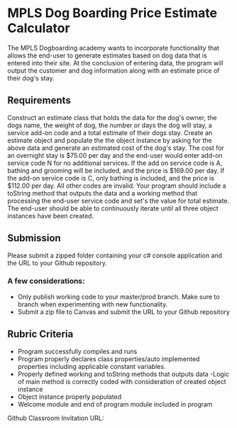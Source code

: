 # MPLS Dog Boarding Price Estimate Calculator

The MPLS Dogboarding academy wants to incorporate functionality that allows the end-user to generate estimates based on dog data that is entered into their site.  At the conclusion of entering data, the program will output the customer and dog information along with an estimate price of their dog's stay. 

## Requirements

Construct an estimate class that holds the data for the dog's owner, the dogs name, the weight of dog, the number or days the dog will stay, a service add-on code and a total estimate of their dogs stay. Create an estimate object and populate the the object instance by asking for the above data and generate an estimated cost of the dog's stay.  The cost for an overnight stay is $75.00 per day and the end-user would enter add-on service code N for no additional services. If the add on service code is A, bathing and grooming will be included, and the price is $169.00 per day. If the add-on service code is C, only bathing is included, and the price is $112.00 per day. All other codes are invalid.   Your program should include a toString method that outputs the data and a working method that processing the end-user service code and set's the value for total estimate.  The end-user should be able to continuously iterate until all three object instances have been created.

## Submission
Please submit a zipped folder containing your c# console application and the URL to your Github repository.

### A few considerations:
- Only publish working code to your master/prod branch. Make sure to branch when experimenting with new functionality.
- Submit a zip file to Canvas and submit the URL to your Github repository

## Rubric Criteria
- Program successfully compiles and runs
- Program properly declares class properties/auto implemented properties including applicable constant variables.
- Properly defined working  and toString methods that outputs data
-Logic of main method is correctly coded with consideration of created object instance
- Object instance properly populated 
- Welcome module and end of program module included in program


Github Classroom Invitation URL:  
